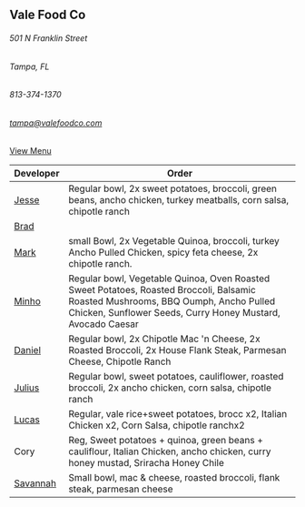 ## Vale Food Co
###### 501 N Franklin Street
###### Tampa, FL
###### 813-374-1370
###### tampa@valefoodco.com


[View Menu](https://valefoodco.revelup.com/weborder/?establishment=3)


Developer     | Order
--------------|---------------------
[Jesse](https://github.com/jessecurry)              |  Regular bowl, 2x sweet potatoes, broccoli, green beans, ancho chicken, turkey meatballs, corn salsa, chipotle ranch
[Brad](https://github.com/bself)                    | 
[Mark](http://github.com/mark-smithtb)              |  small Bowl, 2x Vegetable Quinoa, broccoli, turkey Ancho Pulled Chicken, spicy feta cheese, 2x chipotle ranch.
[Minho](https://github.com/minhochoi)               | Regular bowl, Vegetable Quinoa, Oven Roasted Sweet Potatoes, Roasted Broccoli, Balsamic Roasted Mushrooms, BBQ Oumph, Ancho Pulled Chicken, Sunflower Seeds, Curry Honey Mustard, Avocado Caesar
[Daniel](https://github.come/dtartaglia)            | Regular bowl, 2x Chipotle Mac 'n Cheese, 2x Roasted Broccoli, 2x House Flank Steak, Parmesan Cheese, Chipotle Ranch
[Julius](https://github.com/jbzozowski)             | Regular bowl, sweet potatoes, cauliflower, roasted broccoli, 2x ancho chicken, corn salsa, chipotle ranch
[Lucas](https://github.com/lucasclaude)             | Regular, vale rice+sweet potatoes, brocc x2, Italian Chicken x2, Corn Salsa, chipotle ranchx2
Cory                                                | Reg, Sweet potatoes + quinoa, green beans + cauliflour, Italian Chicken, ancho chicken, curry honey mustad, Sriracha Honey Chile
[Savannah](https://github.com/KittyGamer46)         | Small bowl, mac & cheese, roasted broccoli, flank steak, parmesan cheese        
